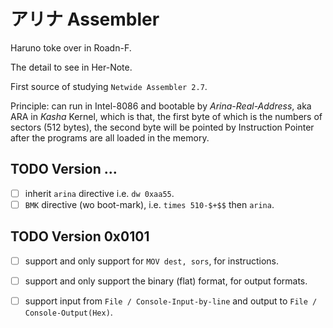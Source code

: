 # アリナ Assembler

Haruno toke over in Roadn-F.

The detail to see in Her-Note.

First source of studying `Netwide Assembler 2.7`.

Principle: can run in Intel-8086 and bootable by *Arina-Real-Address*, aka ARA in *Kasha* Kernel, which is that, the first byte of which is the numbers of sectors (512 bytes), the second byte will be pointed by Instruction Pointer after the programs are all loaded in the memory.



## TODO Version ...

- [ ] inherit `arina` directive i.e. `dw 0xaa55`. 
- [ ] `BMK` directive (wo boot-mark), i.e. `times 510-$+$$` then `arina`.

## TODO Version 0x0101

- [ ] support and only support for `MOV dest, sors`, for instructions.  
- [ ] support and only support the binary (flat) format, for output formats. 
- [ ] support input from `File / Console-Input-by-line` and output to `File / Console-Output(Hex)`. 

